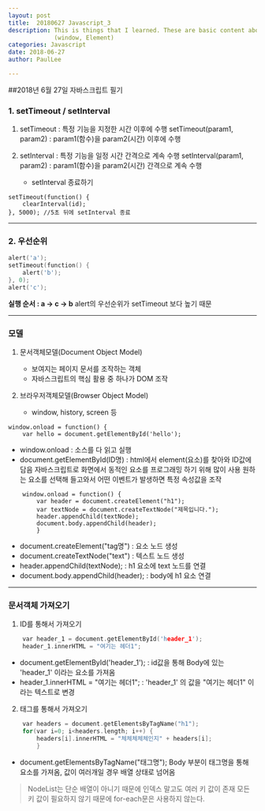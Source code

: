 ```yaml
---
layout: post
title:  20180627 Javascript_3
description: This is things that I learned. These are basic content about Javascript.
             (window, Element)
categories: Javascript
date: 2018-06-27
author: PaulLee

---
```


##2018년 6월 27일 자바스크립트 필기


### 1. setTimeout / setInterval
1. setTimeout : 특정 기능을 지정한 시간 이후에 수행
   setTimeout(param1, param2) : param1(함수)을 param2(시간) 이후에 수행

2. setInterval : 특정 기능을 일정 시간 간격으로 계속 수행
   setInterval(param1, param2) : param1(함수)을 param2(시간) 간격으로 계속 수행
   - setInterval 종료하기
```
setTimeout(function() {
	clearInterval(id);
}, 5000); //5초 뒤에 setInterval 종료
```
***
### 2. 우선순위
```c
alert('a');
setTimeout(function() {
	alert('b');
}, 0);
alert('c');
```
**실행 순서 : a -> c -> b**
alert의 우선순위가 setTimeout 보다 높기 때문

***

### 모델
1. 문서객체모델(Document Object Model)
	- 보여지는 페이지 문서를 조작하는 객체
	- 자바스크립트의 핵심 활용 중 하나가 DOM 조작

2. 브라우저객체모델(Browser Object Model)
	- window, history, screen 등
	
```
window.onload = function() {
	var hello = document.getElementById('hello'); 
```

- window.onload : 소스를 다 읽고 실행
- document.getElementById(ID명)
   : html에서 element(요소)를 찾아와 ID값에 담음
	 자바스크립트로 화면에서 동적인 요소를 프로그래밍 하기 위해 많이 사용
     원하는 요소를 선택해 들고와서 어떤 이벤트가 발생하면 특정 속성값을 조작

```
	window.onload = function() {
		var header = document.createElement("h1");
        var textNode = document.createTextNode("제목입니다.");
        header.appendChild(textNode); 
		document.body.appendChild(header);
        }
```
- document.createElement("tag명") : 요소 노드 생성
- document.createTextNode("text") : 텍스트 노드 생성
- header.appendChild(textNode); : h1 요소에 text 노드를 연결
- document.body.appendChild(header); : body에 h1 요소 연결

***


### 문서객체 가져오기

1. ID를 통해서 가져오기
```c
	var header_1 = document.getElementById('header_1');
	header_1.innerHTML = "여기는 헤더1";
```
- document.getElementById('header_1'); : id값을 통해 Body에 있는 'header_1' 이라는 요소를 가져옴
- header_1.innerHTML = "여기는 헤더1"; : 'header_1' 의 값을 "여기는 헤더1" 이라는 텍스트로 변경

2. 태그를 통해서 가져오기
```c
	var headers = document.getElementsByTagName("h1");
	for(var i=0; i<headers.length; i++) {
		headers[i].innerHTML = "체체체체체인지" + headers[i];
		}
```
- document.getElementsByTagName("태그명");
	Body 부분이 태그명을 통해 요소를 가져옴, 값이 여러개일 경우 배열 상태로 넘어옴
> NodeList는 단순 배열이 아니기 때문에 인덱스 말고도 여러 키 값이 존재
> 모든 키 값이 필요하지 않기 때문에 for-each문은 사용하지 않는다.
